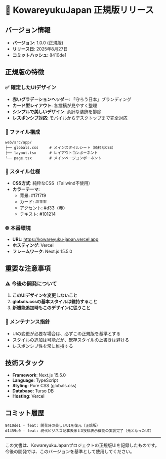 # 🎌 KowareyukuJapan 正規版リリース

## バージョン情報
- **バージョン**: 1.0.0 (正規版)
- **リリース日**: 2025年8月27日
- **コミットハッシュ**: 8410de1

## 正規版の特徴

### ✅ 確定したUIデザイン
- **赤いグラデーションヘッダー**: 「守ろう日本」ブランディング
- **カード型レイアウト**: 各投稿が見やすく整理
- **シンプルで美しいデザイン**: 余計な装飾を排除
- **レスポンシブ対応**: モバイルからデスクトップまで完全対応

### 📁 ファイル構成
```
web/src/app/
├── globals.css     # メインスタイルシート（純粋なCSS）
├── layout.tsx      # レイアウトコンポーネント
└── page.tsx        # メインページコンポーネント
```

### 🎨 スタイル仕様
- **CSS方式**: 純粋なCSS（Tailwind不使用）
- **カラーテーマ**: 
  - 背景: #f7f7f9
  - カード: #ffffff
  - アクセント: #d33（赤）
  - テキスト: #101214

### 🌐 本番環境
- **URL**: https://kowareyuku-japan.vercel.app
- **ホスティング**: Vercel
- **フレームワーク**: Next.js 15.5.0

## 重要な注意事項

### ⚠️ 今後の開発について
1. **このUIデザインを変更しないこと**
2. **globals.cssの基本スタイルは維持すること**
3. **新機能追加時もこのデザインに従うこと**

### 📝 メンテナンス指針
- UIの変更が必要な場合は、必ずこの正規版を基準とする
- スタイルの追加は可能だが、既存スタイルの上書きは避ける
- レスポンシブ性を常に維持する

## 技術スタック
- **Framework**: Next.js 15.5.0
- **Language**: TypeScript
- **Styling**: Pure CSS (globals.css)
- **Database**: Turso DB
- **Hosting**: Vercel

## コミット履歴
```
8410de1 - feat: 開発時の美しいUIを復元（正規版）
d1459c0 - feat: 現代ビジネス記事表示とX投稿表示機能の実装完了（元となったUI）
```

---

この文書は、KowareyukuJapanプロジェクトの正規版UIを記録したものです。
今後の開発では、このバージョンを基準として使用してください。
